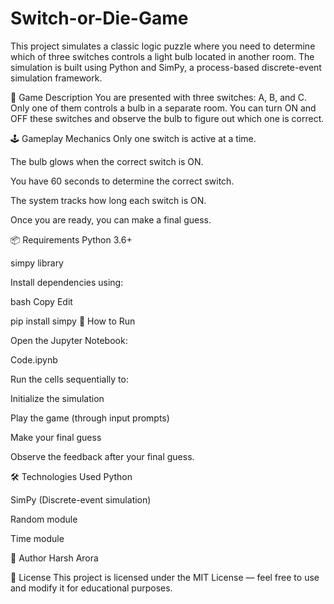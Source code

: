 # Switch-or-Die-Game
This project simulates a classic logic puzzle where you need to determine which of three switches controls a light bulb located in another room. The simulation is built using Python and SimPy, a process-based discrete-event simulation framework.

🧠 Game Description
You are presented with three switches: A, B, and C. Only one of them controls a bulb in a separate room. You can turn ON and OFF these switches and observe the bulb to figure out which one is correct.

🕹 Gameplay Mechanics
Only one switch is active at a time.

The bulb glows when the correct switch is ON.

You have 60 seconds to determine the correct switch.

The system tracks how long each switch is ON.

Once you are ready, you can make a final guess.

📦 Requirements
Python 3.6+

simpy library

Install dependencies using:

bash
Copy
Edit

pip install simpy
🚀 How to Run

Open the Jupyter Notebook:

Code.ipynb

Run the cells sequentially to:

Initialize the simulation

Play the game (through input prompts)

Make your final guess

Observe the feedback after your final guess.

🛠 Technologies Used
Python

SimPy (Discrete-event simulation)

Random module

Time module

👤 Author
Harsh Arora

📝 License
This project is licensed under the MIT License — feel free to use and modify it for educational purposes.


